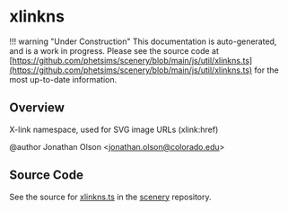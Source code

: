 # xlinkns

!!! warning "Under Construction"
    This documentation is auto-generated, and is a work in progress. Please see the source code at
    [https://github.com/phetsims/scenery/blob/main/js/util/xlinkns.ts](https://github.com/phetsims/scenery/blob/main/js/util/xlinkns.ts) for the most up-to-date information.

## Overview

X-link namespace, used for SVG image URLs (xlink:href)

@author Jonathan Olson &lt;jonathan.olson@colorado.edu&gt;



## Source Code

See the source for [xlinkns.ts](https://github.com/phetsims/scenery/blob/main/js/util/xlinkns.ts) in the [scenery](https://github.com/phetsims/scenery) repository.
